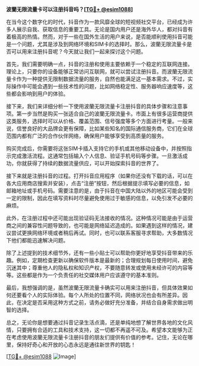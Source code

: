 **波蘭无限流量卡可以注册抖音吗？[[TG💪+ @esim1088](https://t.me/s/esim1088)]**

在当今这个数字化的时代，抖音作为一款风靡全球的短视频社交平台，已经成为许多人展示自我、获取信息的重要工具。无论是国内用户还是海外华人，都对抖音有着极高的热情。然而，对于一些在国外生活的用户来说，是否能顺利使用抖音可能是一个问题，尤其是涉及到网络环境和SIM卡的选择时。那么，波蘭无限流量卡是否可以用来注册抖音呢？今天就让我们一起来探讨这个问题。

首先，我们需要明确一点，抖音的注册和使用主要依赖于一个稳定的互联网连接。理论上，只要你的设备能够正常访问互联网，就可以尝试注册抖音。而波蘭无限流量卡作为一种提供无限制数据流量的服务，自然也能满足这一基本需求。不过，实际操作中可能会遇到一些技术性的问题，比如网络稳定性、服务器响应速度等，这些都会影响到用户的体验。

接下来，我们来详细分析一下使用波蘭无限流量卡注册抖音的具体步骤和注意事项。第一步当然是购买一张适合自己的波蘭无限流量卡。市面上有很多运营商提供这类服务，选择时可以从价格、覆盖范围、信号强度等多个方面进行考量。一般来说，信誉良好的大品牌会更有保障，比如某些知名的国际通信服务商，它们在全球范围内都有广泛的合作伙伴网络，确保用户能够享受到高质量的服务。

购买完成后，你需要将这张SIM卡插入支持它的手机或其他移动设备中，并按照指示完成激活流程。这通常包括输入个人信息、验证手机号码等步骤。一旦激活成功，你就获得了持续的数据流量供应，可以开始探索抖音的世界了。

接下来就是注册抖音的过程。打开抖音应用程序（如果你还没有下载的话，可以在各大应用商店搜索并安装），点击“注册”按钮，然后根据提示填写必要的信息，如邮箱地址或手机号码。需要注意的是，由于抖音在中国大陆以外的地区可能会受到一定的限制，因此在填写资料时尽量避免使用过于敏感的信息，以免引发不必要的麻烦。

此外，在注册过程中还可能出现验证码无法接收的情况。这种情况可能是由于运营商之间的兼容性问题导致的，也可能是网络延迟造成的。如果遇到这样的情况，建议尝试更换网络环境或者稍后再试。同时，也可以联系客服寻求帮助，大多数情况下他们都能迅速解决问题。

除了上述提到的技术细节外，还有一些小贴士可以帮助你更好地享受抖音带来的乐趣。例如，定期检查更新以确保软件版本是最新的；合理规划每日使用时间，避免沉迷其中；尊重他人的隐私权和知识产权，不要随意转发或使用未经许可的内容等等。这些都是作为一个负责任的社交媒体用户应该遵守的基本准则。

最后，我想强调的是，虽然波蘭无限流量卡确实可以用来注册抖音，但具体效果如何还要看个人的实际体验。每个人所处的位置不同，网络状况也会有所差异。因此，在决定是否采用这种方式之前，请务必做好充分准备，并结合自身需求做出明智的选择。

总之，无论你是想要通过抖音记录生活点滴，还是单纯地想了解世界各地的文化风情，只要拥有合适的工具和技术支持，这一切都不再遥不可及。希望本文能够为正在考虑使用波蘭无限流量卡注册抖音的朋友们提供有价值的参考。记住，无论在哪里，保持好奇心和开放的心态永远是通往新世界的钥匙！

[[TG💪+ @esim1088](https://t.me/s/esim1088) ![Image](https://i.postimg.cc/4NQfJmqS/Snipaste-2025-05-13-00-14-12.png)]